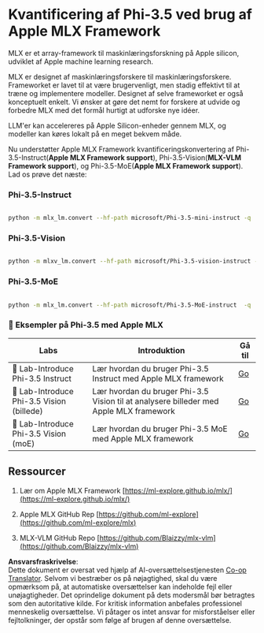 <!--
CO_OP_TRANSLATOR_METADATA:
{
  "original_hash": "ec5e22bbded16acb7bdb9fa568ab5781",
  "translation_date": "2025-05-09T13:45:37+00:00",
  "source_file": "md/01.Introduction/04/UsingAppleMLXQuantifyingPhi.md",
  "language_code": "da"
}
-->
# **Kvantificering af Phi-3.5 ved brug af Apple MLX Framework**

MLX er et array-framework til maskinlæringsforskning på Apple silicon, udviklet af Apple machine learning research.

MLX er designet af maskinlæringsforskere til maskinlæringsforskere. Frameworket er lavet til at være brugervenligt, men stadig effektivt til at træne og implementere modeller. Designet af selve frameworket er også konceptuelt enkelt. Vi ønsker at gøre det nemt for forskere at udvide og forbedre MLX med det formål hurtigt at udforske nye idéer.

LLM'er kan accelereres på Apple Silicon-enheder gennem MLX, og modeller kan køres lokalt på en meget bekvem måde.

Nu understøtter Apple MLX Framework kvantificeringskonvertering af Phi-3.5-Instruct(**Apple MLX Framework support**), Phi-3.5-Vision(**MLX-VLM Framework support**), og Phi-3.5-MoE(**Apple MLX Framework support**). Lad os prøve det næste:

### **Phi-3.5-Instruct**

```bash

python -m mlx_lm.convert --hf-path microsoft/Phi-3.5-mini-instruct -q

```

### **Phi-3.5-Vision**

```bash

python -m mlxv_lm.convert --hf-path microsoft/Phi-3.5-vision-instruct -q

```

### **Phi-3.5-MoE**

```bash

python -m mlx_lm.convert --hf-path microsoft/Phi-3.5-MoE-instruct  -q

```

### **🤖 Eksempler på Phi-3.5 med Apple MLX**

| Labs    | Introduktion | Gå til |
| -------- | ------- |  ------- |
| 🚀 Lab-Introduce Phi-3.5 Instruct  | Lær hvordan du bruger Phi-3.5 Instruct med Apple MLX framework   |  [Go](../../../../../code/09.UpdateSamples/Aug/mlx-phi35-instruct.ipynb)    |
| 🚀 Lab-Introduce Phi-3.5 Vision (billede) | Lær hvordan du bruger Phi-3.5 Vision til at analysere billeder med Apple MLX framework     |  [Go](../../../../../code/09.UpdateSamples/Aug/mlx-phi35-vision.ipynb)    |
| 🚀 Lab-Introduce Phi-3.5 Vision (moE)   | Lær hvordan du bruger Phi-3.5 MoE med Apple MLX framework  |  [Go](../../../../../code/09.UpdateSamples/Aug/mlx-phi35-moe.ipynb)    |

## **Ressourcer**

1. Lær om Apple MLX Framework [https://ml-explore.github.io/mlx/](https://ml-explore.github.io/mlx/)

2. Apple MLX GitHub Rep [https://github.com/ml-explore](https://github.com/ml-explore/mlx)

3. MLX-VLM GitHub Repo [https://github.com/Blaizzy/mlx-vlm](https://github.com/Blaizzy/mlx-vlm)

**Ansvarsfraskrivelse**:  
Dette dokument er oversat ved hjælp af AI-oversættelsestjenesten [Co-op Translator](https://github.com/Azure/co-op-translator). Selvom vi bestræber os på nøjagtighed, skal du være opmærksom på, at automatiske oversættelser kan indeholde fejl eller unøjagtigheder. Det oprindelige dokument på dets modersmål bør betragtes som den autoritative kilde. For kritisk information anbefales professionel menneskelig oversættelse. Vi påtager os intet ansvar for misforståelser eller fejltolkninger, der opstår som følge af brugen af denne oversættelse.
